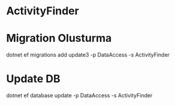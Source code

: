 # ActivityFinder
# Migration Olusturma
dotnet ef migrations add update3 -p DataAccess -s ActivityFinder 

# Update DB
dotnet ef database update -p DataAccess -s ActivityFinder 
